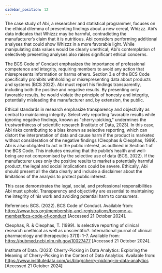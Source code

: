 ```yaml
---
sidebar_position: 12
---
```


The case study of Abi, a researcher and statistical programmer, focuses on the ethical dilemma of presenting findings about a new cereal, Whizzz. Abi’s data indicates that Whizzz may be harmful, contradicting the manufacturer’s claim that it is nutritious. Abi considers performing additional analyses that could show Whizzz in a more favorable light. While manipulating data values would be clearly unethical, Abi’s contemplation of selectively presenting analyses also raises significant ethical concerns.

The BCS Code of Conduct emphasizes the importance of professional competence and integrity, requiring members to avoid any action that misrepresents information or harms others. Section 3.e of the BCS Code specifically prohibits withholding or misrepresenting data about products and systems (BCS 2022). Abi must report his findings transparently, including both the positive and negative results. By presenting only favorable results, he would violate the principle of honesty and integrity, potentially misleading the manufacturer and, by extension, the public.

Ethical standards in research emphasize transparency and objectivity as central to maintaining integrity. Selectively reporting favorable results while ignoring negative findings, known as "cherry-picking," undermines the trustworthiness of scientific research (Institute of Data, 2023). In this case, Abi risks contributing to a bias known as selective reporting, which can distort the interpretation of data and cause harm if the product is marketed without consideration of the negative findings (Cleophas & Cleophas, 1999).
Abi is also obligated to act in the public interest, as outlined in Section 1 of the BCS Code. This includes ensuring that the public’s health and well-being are not compromised by the selective use of data (BCS, 2022). If the manufacturer uses only the positive results to market a potentially harmful product, the legal and social implications could be severe. Ethically, Abi should present all the data clearly and include a disclaimer about the limitations of the analysis to protect public interest.

This case demonstrates the legal, social, and professional responsibilities Abi must uphold. Transparency and objectivity are essential to maintaining the integrity of his work and avoiding potential harm to consumers.

References:
BCS. (2022). BCS Code of Conduct. Available from: https://www.bcs.org/membership-and-registrations/become-a-member/bcs-code-of-conduct [Accessed 21 October 2024].

Cleophas, R. & Cleophas, T. (1999). Is selective reporting of clinical research unethical as well as unscientific?. International journal of clinical pharmacology and therapeutics 37(1): 1–7. Available from: https://pubmed.ncbi.nlm.nih.gov/10027477 [Accessed 21 October 2024]. 

Institute of Data. (2023) Cherry-Picking in Data Analytics: Exploring the Meaning of Cherry-Picking in the Context of Data Analytics. Available from: https://www.institutedata.com/us/blog/cherry-picking-in-data-analytics [Accessed 21 October 2024] 

